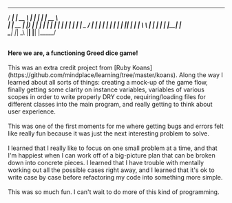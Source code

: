    _____   _____    ______   ______   _____   
  / ____| |  __ \  |  ____| |  ____| |  __ \  
 | |  __  | |__) | | |__    | |__    | |  | | 
 | | |_ | |  _  /  |  __|   |  __|   | |  | | 
 | |__| | | | \ \  | |____  | |____  | |__| |   
  \_____| |_|  \_\ |______| |______| |_____/  
  
<br/>
<b>Here we are, a functioning Greed dice game!</b><br/>
<br/>
This was an extra credit project from [Ruby Koans](https://github.com/mindplace/learning/tree/master/koans). 
Along the way I learned 
about all sorts of things: creating a mock-up of the game flow, finally getting some 
clarity on instance variables, variables of various scopes in order to write properly
DRY code, requiring/loading files for different classes into the main program, and 
really getting to think about user experience. <br/>
<br/>
This was one of the first moments for me where getting bugs and errors felt like 
really fun because it was just the next interesting problem to solve. <br/>
<br/>
I learned that I really like to focus on one small problem at a time, and that I'm 
happiest when I can work off of a big-picture plan that can be broken down into
concrete pieces. I learned that I have trouble with mentally working out all the 
possible cases right away, and I learned that it's ok to write case by case before
refactoring my code into something more simple. <br/>
<br/>
This was so much fun. I can't wait to do more of this kind of programming. <br/>





    
